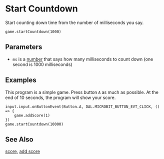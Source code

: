 # Start Countdown

Start counting down time from the number of milliseconds you say.

```sig
game.startCountdown(1000)
```

## Parameters

* ``ms`` is a [number](/types/number) that says how many milliseconds to count down (one second is 1000 milliseconds)

## Examples

This program is a simple game.
Press button ``A`` as much as possible.
At the end of 10 seconds, the program will show your score.

```blocks
input.input.onButtonEvent(Button.A, DAL.MICROBIT_BUTTON_EVT_CLICK, () => {
    game.addScore(1)
})
game.startCountdown(10000)
```

## See Also

[score](/reference/game/score), [add score](/reference/game/add-score)

